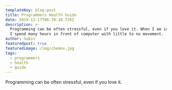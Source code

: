 ```yaml
---
templateKey: blog-post
title: Programmers Health Guide
date: 2019-12-17T06:39:10.726Z
description: >-
  Programming can be often stressful, even if you love it. When I am in my zone,
  I spend many hours in front of computer with little to no movement.
author: Subin
featuredpost: true
featuredimage: /img/chemex.jpg
tags:
  - programmers
  - health
  - guide
---
```

Programming can be often stressful, even if you love it.
